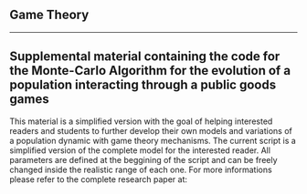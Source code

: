 ## Game Theory

----------
Supplemental material containing the code for the Monte-Carlo Algorithm for the evolution of a population interacting through a public goods games
----------
This material is a simplified version with the goal of helping interested readers and students to further develop their own models and variations of a population dynamic with game theory mechanisms.
The current script is a simplified version of the complete model for the interested reader.
All parameters are defined at the beggining of the script and can be freely changed inside the realistic range of each one.
For more informations please refer to the complete research paper at:
